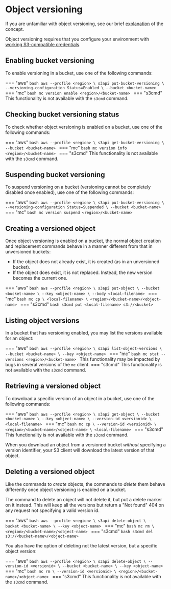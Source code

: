 # Object versioning

If you are unfamiliar with object versioning, see our brief [explanation](../../../background/object-storage.md#object-versioning) of the concept.

Object versioning requires that you configure your environment with [working S3-compatible credentials](credentials.md).

## Enabling bucket versioning

To enable versioning in a bucket, use one of the following commands:

=== "aws"
    ```bash
    aws --profile <region> \
      s3api put-bucket-versioning \
      --versioning-configuration Status=Enabled \
      --bucket <bucket-name>
    ```
=== "mc"
    ```bash
    mc version enable <region>/<bucket-name>
    ```
=== "s3cmd"
    This functionality is not available with the `s3cmd` command.

## Checking bucket versioning status

To check whether object versioning is enabled on a bucket, use one of
the following commands:

=== "aws"
    ```bash
    aws --profile <region> \
      s3api get-bucket-versioning \
      --bucket <bucket-name>
    ```
=== "mc"
    ```bash
    mc version info <region>/<bucket-name>
    ```
=== "s3cmd"
    This functionality is not available with the `s3cmd` command.

## Suspending bucket versioning

To suspend versioning on a bucket (versioning cannot be completely
disabled once enabled), use one of the following commands:

=== "aws"
    ```bash
    aws --profile <region> \
    s3api put-bucket-versioning \
    --versioning-configuration Status=Suspended \
    --bucket <bucket-name>
    ```
=== "mc"
    ```bash
    mc version suspend <region>/<bucket-name>
    ```

## Creating a versioned object

Once object versioning is enabled on a bucket, the normal object
creation and replacement commands behave in a manner different from
that in unversioned buckets:

* If the object does not already exist, it is created (as in an unversioned bucket).
* If the object does exist, it is not replaced.
  Instead, the new version becomes the current one.

=== "aws"
    ```bash
    aws --profile <region> \
      s3api put-object \
      --bucket <bucket-name> \
      --key <object-name> \
      --body <local-filename>
    ```
=== "mc"
    ```bash
    mc cp \
      <local-filename> \
      <region>/<bucket-name>/<object-name>
    ```
=== "s3cmd"
    ```bash
    s3cmd put <local-filename> s3://<bucket>
    ```

## Listing object versions

In a bucket that has versioning enabled, you may list the versions
available for an object:

=== "aws"
    ```bash
    aws --profile <region> \
      s3api list-object-versions \
      --bucket <bucket-name> \
      --key <object-name>
    ```
=== "mc"
    ```bash
    mc stat --versions <region>/<bucket-name>
    ```
    This functionality may be impacted by bugs in several versions of
    the `mc` client.
=== "s3cmd"
    This functionality is not available with the `s3cmd` command.

## Retrieving a versioned object

To download a specific version of an object in a bucket, use one of
the following commands:

=== "aws"
    ```bash
    aws --profile <region> \
      s3api get-object \
      --bucket <bucket-name> \
      --key <object-name> \
      --version-id <versionid> \
      <local-filename>
    ```
=== "mc"
    ```bash
    mc cp \
      --version-id <versionid> \
      <region>/<bucket-name>/<object-name> \
      <local-filename>
    ```
=== "s3cmd"
    This functionality is not available with the `s3cmd` command.

When you download an object from a versioned bucket *without*
specifying a version identifier, your S3 client will download the
latest version of that object.

## Deleting a versioned object

Like the commands to *create* objects, the commands to *delete* them
behave differently once object versioning is enabled on a bucket.

The command to delete an object will not delete it, but
put a delete marker on it instead. This will keep all the versions
but return a "Not found" 404 on any request not specifying a valid version id.

=== "aws"
    ```bash
    aws --profile <region> \
      s3api delete-object \
      --bucket <bucket-name> \
      --key <object-name>
    ```
=== "mc"
    ```bash
    mc rm \
      <region>/<bucket-name>/<object-name>
    ```
=== "s3cmd"
    ```bash
    s3cmd del s3://<bucket-name>/<object-name>
    ```

You also have the option of deleting not the latest version, but a
specific object version:

=== "aws"
    ```bash
    aws --profile <region> \
      s3api delete-object \
      --version-id <versionid> \
      --bucket <bucket-name> \
      --key <object-name>
    ```
=== "mc"
    ```bash
    mc rm \
      --version-id <versionid> \
      <region>/<bucket-name>/<object-name>
    ```
=== "s3cmd"
    This functionality is not available with the `s3cmd` command.
